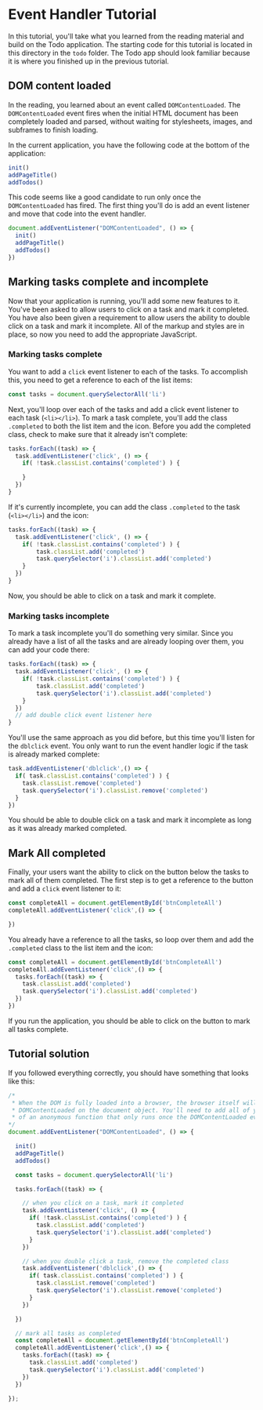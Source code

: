 # Event Handler Tutorial

In this tutorial, you'll take what you learned from the reading material and build on the Todo application. The starting code for this tutorial is located in this directory in the `todo` folder. The Todo app should look familiar because it is where you finished up in the previous tutorial.

## DOM content loaded

In the reading, you learned about an event called `DOMContentLoaded`. The `DOMContentLoaded` event fires when the initial HTML document has been completely loaded and parsed, without waiting for stylesheets, images, and subframes to finish loading.

In the current application, you have the following code at the bottom of the application:

```javascript
init()
addPageTitle()
addTodos()
```

This code seems like a good candidate to run only once the `DOMContentLoaded` has fired. The first thing you'll do is add an event listener and move that code into the event handler.

```javascript
document.addEventListener("DOMContentLoaded", () => {
  init()
  addPageTitle()
  addTodos()
})
```

## Marking tasks complete and incomplete

Now that your application is running, you'll add some new features to it. You've been asked to allow users to click on a task and mark it completed. You have also been given a requirement to allow users the ability to double click on a task and mark it incomplete. All of the markup and styles are in place, so now you need to add the appropriate JavaScript.


### Marking tasks complete

You want to add a `click` event listener to each of the tasks. To accomplish this, you need to get a reference to each of the list items:

```javascript
const tasks = document.querySelectorAll('li')
```

Next, you'll loop over each of the tasks and add a click event listener to each task (`<li></li>`). To mark a task complete, you'll add the class `.completed` to both the list item and the icon. Before you add the completed class, check to make sure that it already isn't complete:

```javascript
tasks.forEach((task) => {
  task.addEventListener('click', () => {
    if( !task.classList.contains('completed') ) {

    }
  })
}
```

If it's currently incomplete, you can add the class `.completed` to the task (`<li></li>`) and the icon:

```javascript
tasks.forEach((task) => {
  task.addEventListener('click', () => {
    if( !task.classList.contains('completed') ) {
        task.classList.add('completed')
        task.querySelector('i').classList.add('completed')
    }
  })
}
```

Now, you should be able to click on a task and mark it complete.

### Marking tasks incomplete

To mark a task incomplete you'll do something very similar. Since you already have a list of all the tasks and are already looping over them, you can add your code there:

```javascript
tasks.forEach((task) => {
  task.addEventListener('click', () => {
    if( !task.classList.contains('completed') ) {
        task.classList.add('completed')
        task.querySelector('i').classList.add('completed')
    }
  })
  // add double click event listener here
}
```

You'll use the same approach as you did before, but this time you'll listen for the `dblclick` event. You only want to run the event handler logic if the task is already marked complete:

```javascript
task.addEventListener('dblclick',() => {
  if( task.classList.contains('completed') ) {
    task.classList.remove('completed')
    task.querySelector('i').classList.remove('completed')
  }
})
```

You should be able to double click on a task and mark it incomplete as long as it was already marked completed.

## Mark All completed

Finally, your users want the ability to click on the button below the tasks to mark all of them completed. The first step is to get a reference to the button and add a `click` event listener to it:

```javascript
const completeAll = document.getElementById('btnCompleteAll')
completeAll.addEventListener('click',() => {

})
```

You already have a reference to all the tasks, so loop over them and add the `.completed` class to the list item and the icon:

```javascript
const completeAll = document.getElementById('btnCompleteAll')
completeAll.addEventListener('click',() => {
  tasks.forEach((task) => {
    task.classList.add('completed')
    task.querySelector('i').classList.add('completed')
  })
})
```

If you run the application, you should be able to click on the button to mark all tasks complete.

## Tutorial solution

If you followed everything correctly, you should have something that looks like this:

```javascript
/*
 * When the DOM is fully loaded into a browser, the browser itself will trigger an event called
 * DOMContentLoaded on the document object. You'll need to add all of your event listeners inside
 * of an anonymous function that only runs once the DOMContentLoaded event is fired.
*/
document.addEventListener("DOMContentLoaded", () => {

  init()
  addPageTitle()
  addTodos()

  const tasks = document.querySelectorAll('li')

  tasks.forEach((task) => {

    // when you click on a task, mark it completed
    task.addEventListener('click', () => {
      if( !task.classList.contains('completed') ) {
        task.classList.add('completed')
        task.querySelector('i').classList.add('completed')
      }
    })

    // when you double click a task, remove the completed class
    task.addEventListener('dblclick',() => {
      if( task.classList.contains('completed') ) {
        task.classList.remove('completed')
        task.querySelector('i').classList.remove('completed')
      }
    })

  })

  // mark all tasks as completed
  const completeAll = document.getElementById('btnCompleteAll')
  completeAll.addEventListener('click',() => {
    tasks.forEach((task) => {
      task.classList.add('completed')
      task.querySelector('i').classList.add('completed')
    })
  })

});
```
